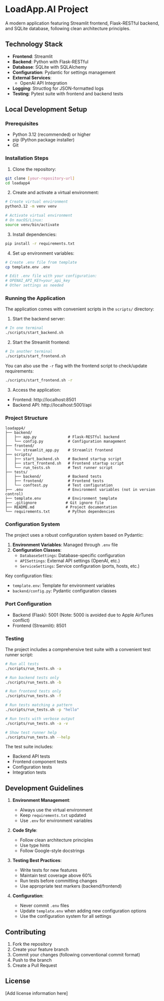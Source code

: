 # LoadApp.AI Project

A modern application featuring Streamlit frontend, Flask-RESTful backend, and SQLite database, following clean architecture principles.

## Technology Stack

- **Frontend**: Streamlit
- **Backend**: Python with Flask-RESTful
- **Database**: SQLite with SQLAlchemy
- **Configuration**: Pydantic for settings management
- **External Services**:
  - OpenAI API Integration
- **Logging**: Structlog for JSON-formatted logs
- **Testing**: Pytest suite with frontend and backend tests

## Local Development Setup

### Prerequisites

- Python 3.12 (recommended) or higher
- pip (Python package installer)
- Git

### Installation Steps

1. Clone the repository:
```bash
git clone [your-repository-url]
cd loadapp4
```

2. Create and activate a virtual environment:
```bash
# Create virtual environment
python3.12 -m venv venv

# Activate virtual environment
# On macOS/Linux:
source venv/bin/activate
```

3. Install dependencies:
```bash
pip install -r requirements.txt
```

4. Set up environment variables:
```bash
# Create .env file from template
cp template.env .env

# Edit .env file with your configuration:
# OPENAI_API_KEY=your_api_key
# Other settings as needed
```

### Running the Application

The application comes with convenient scripts in the `scripts/` directory:

1. Start the backend server:
```bash
# In one terminal
./scripts/start_backend.sh
```

2. Start the Streamlit frontend:
```bash
# In another terminal
./scripts/start_frontend.sh
```

You can also use the `-r` flag with the frontend script to check/update requirements:
```bash
./scripts/start_frontend.sh -r
```

3. Access the application:
- Frontend: http://localhost:8501
- Backend API: http://localhost:5001/api

### Project Structure

```
loadapp4/
├── backend/
│   ├── app.py              # Flask-RESTful backend
│   └── config.py           # Configuration management
├── frontend/
│   └── streamlit_app.py    # Streamlit frontend
├── scripts/
│   ├── start_backend.sh    # Backend startup script
│   ├── start_frontend.sh   # Frontend startup script
│   └── run_tests.sh        # Test runner script
├── tests/
│   ├── backend/            # Backend tests
│   ├── frontend/           # Frontend tests
│   └── conftest.py         # Test configuration
├── .env                    # Environment variables (not in version control)
├── template.env            # Environment template
├── .gitignore             # Git ignore file
├── README.md              # Project documentation
└── requirements.txt        # Python dependencies
```

### Configuration System

The project uses a robust configuration system based on Pydantic:

1. **Environment Variables**: Managed through `.env` file
2. **Configuration Classes**:
   - `DatabaseSettings`: Database-specific configuration
   - `APISettings`: External API settings (OpenAI, etc.)
   - `ServiceSettings`: Service configuration (ports, hosts, etc.)

Key configuration files:
- `template.env`: Template for environment variables
- `backend/config.py`: Pydantic configuration classes

### Port Configuration

- Backend (Flask): 5001 (Note: 5000 is avoided due to Apple AirTunes conflict)
- Frontend (Streamlit): 8501

### Testing

The project includes a comprehensive test suite with a convenient test runner script:

```bash
# Run all tests
./scripts/run_tests.sh -a

# Run backend tests only
./scripts/run_tests.sh -b

# Run frontend tests only
./scripts/run_tests.sh -f

# Run tests matching a pattern
./scripts/run_tests.sh -p "hello"

# Run tests with verbose output
./scripts/run_tests.sh -a -v

# Show test runner help
./scripts/run_tests.sh --help
```

The test suite includes:
- Backend API tests
- Frontend component tests
- Configuration tests
- Integration tests

## Development Guidelines

1. **Environment Management**:
   - Always use the virtual environment
   - Keep `requirements.txt` updated
   - Use `.env` for environment variables

2. **Code Style**:
   - Follow clean architecture principles
   - Use type hints
   - Follow Google-style docstrings

3. **Testing Best Practices**:
   - Write tests for new features
   - Maintain test coverage above 60%
   - Run tests before committing changes
   - Use appropriate test markers (backend/frontend)

4. **Configuration**:
   - Never commit `.env` files
   - Update `template.env` when adding new configuration options
   - Use the configuration system for all settings

## Contributing

1. Fork the repository
2. Create your feature branch
3. Commit your changes (following conventional commit format)
4. Push to the branch
5. Create a Pull Request

## License

[Add license information here]

